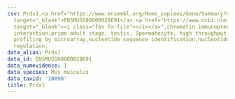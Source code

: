 ```yaml
---
csv: Prdx1,<a href="https://www.ensembl.org/Homo_sapiens/Gene/Summary?db=core;g=ENSMUSG00000028691"
  target="_blank">ENSMUSG00000028691</a>,<a href="https://www.ncbi.nlm.nih.gov/pubmed/23834426"
  target="_blank"><i class="fas fa-file"></i></a>",chromatin immunoprecipitation assay,direct
  interaction,prime adult stage, testis, Spermatocyte, high throughput transcription
  profiling by microarray,nucleotide sequence identification,nucleotide sequence identification,transcriptional
  regulation,
data_alias: Prdx1
data_id: ENSMUSG00000028691
data_numevidence: 1
data_species: Mus musculus
data_taxid: '10090'
title: Prdx1
---
```

